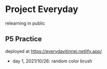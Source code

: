 # Project Everyday
relearning in public

## P5 Practice
deployed at https://everydayitinnei.netlify.app/
- day 1, 2021/10/26: random color brush
